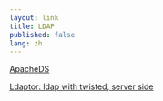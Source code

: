 ```yaml
---
layout: link
title: LDAP
published: false
lang: zh
---
```


[ApacheDS](http://directory.apache.org/apacheds/)

[Ldaptor: ldap with twisted, server side](http://tonthon.blogspot.jp/2011/02/ldaptor-ldap-with-twisted-server-side.html)


